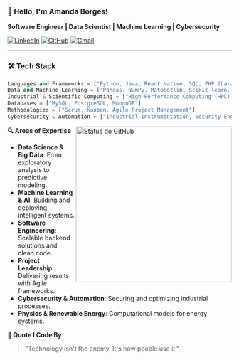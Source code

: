 ### 👋 Hello, I'm Amanda Borges! 
**Software Engineer | Data Scientist | Machine Learning | Cybersecurity**

[![LinkedIn](https://img.shields.io/badge/LinkedIn-Connect-blue?style=flat&logo=linkedin)](https://linkedin.com/in/amandadecassiaborges)
[![GitHub](https://img.shields.io/badge/GitHub-Follow-black?style=flat&logo=github)](https://github.com/amandadecassiaborges)
[![Gmail](https://img.shields.io/badge/Gmail-Contact-red?style=flat&logo=gmail)](mailto:amandaborgeses@email.com)

---

### 🛠️ **Tech Stack**
```python
Languages and Frameworks = ["Python, Java, React Native, SQL, PHP (Laravel, Blade), Spring Boot"]
Data and Machine Learning = ["Pandas, NumPy, Matplotlib, Scikit-learn, TensorFlow"]
Industrial & Scientific Computing = ["High-Performance Computing (HPC), Modeling & Simulation"]
Databases = ["MySQL, PostgreSQL, MongoDB"]
Methodologies = ["Scrum, Kanban, Agile Project Management"]
Cybersecurity & Automation = ["Industrial Instrumentation, Security Engineering"]
```
<img align='right' width="350px" src="https://github-readme-stats.vercel.app/api?username=amandadecassiaborges&show_icons=true&theme=dark" alt="Status do GitHub">

**🔍 Areas of Expertise**
- **Data Science & Big Data**: From exploratory analysis to predictive modeling.
- **Machine Learning & AI**: Building and deploying intelligent systems.
- **Software Engineering**: Scalable backend solutions and clean code.
- **Project Leadership**: Delivering results with Agile frameworks.
- **Cybersecurity & Automation**: Securing and optimizing industrial processes.
- **Physics & Renewable Energy**: Computational models for energy systems.

**💬 Quote I Code By**
> "Technology isn't the enemy. It's how people use it."

